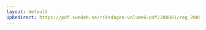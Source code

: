 ```yaml
---
layout: default
UpRedirect: https://pdf.swedeb.se/riksdagen-volumeG-pdf/200001/reg_200001/reg_200001_0490.pdf
---
```

